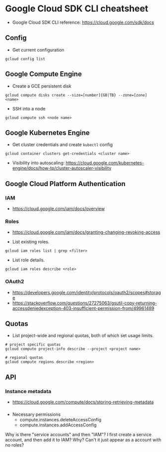# Google Cloud SDK CLI cheatsheet

* Google Cloud SDK CLI reference: https://cloud.google.com/sdk/docs

## Config
* Get current configuration
```
gcloud config list
```

## Google Compute Engine

* Create a GCE persistent disk
```
gcloud compute disks create --size=[number]{GB|TB} --zone=[zone] <name>
```

* SSH into a node
```
gcloud compute ssh <node name>
```

## Google Kubernetes Engine
* Get cluster credentials and create `kubectl` config
```
gcloud container clusters get-credentials <cluster name>
```

* Visibility into autoscaling: https://cloud.google.com/kubernetes-engine/docs/how-to/cluster-autoscaler-visibility

## Google Cloud Platform Authentication
### IAM
* https://cloud.google.com/iam/docs/overview

### Roles
* https://cloud.google.com/iam/docs/granting-changing-revoking-access

* List existing roles.
```
gcloud iam roles list | grep <filter>
```

* List role details.
```
gcloud iam roles describe <role>
```

### OAuth2
* https://developers.google.com/identity/protocols/oauth2/scopes#storage
* https://stackoverflow.com/questions/27275063/gsutil-copy-returning-accessdeniedexception-403-insufficient-permission-from/49961489


## Quotas
* List project-wide and regional quotas, both of which set usage limits.
```
# project specific quotas
gcloud compute project-info describe --project <project name>

# regional quotas
gcloud compute regions describe <region>
```


## API

### Instance metadata
- https://cloud.google.com/compute/docs/storing-retrieving-metadata

###

- Necessary permissions
  - compute.instances.deleteAccessConfig
  - compute.instances.addAccessConfig

Why is there "service accounts" and then "IAM"? I first create a service
account, and then add it to IAM? Why? Can't it just appear as a account with no
roles?
